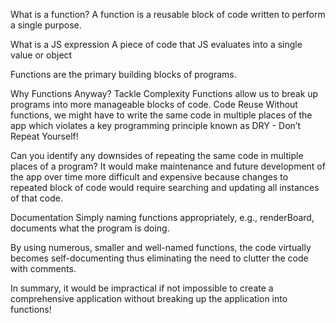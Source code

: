 What is a function?
A function is a reusable block of code written to perform a single purpose.

What is a JS expression
A piece of code that JS evaluates into a single value or object

Functions are the primary building blocks of programs.

Why Functions Anyway?
Tackle Complexity
    Functions allow us to break up programs into more manageable blocks of code.
Code Reuse
    Without functions, we might have to write the same code in multiple places of the app which violates a key programming principle known as DRY - Don’t Repeat Yourself!

Can you identify any downsides of repeating the same code in multiple places of a program?
    It would make maintenance and future development of the app over time more difficult and expensive because changes to repeated block of code would require searching and updating all instances of that code.

Documentation
Simply naming functions appropriately, e.g., renderBoard, documents what the program is doing.

By using numerous, smaller and well-named functions, the code virtually becomes self-documenting thus eliminating the need to clutter the code with comments.

In summary, it would be impractical if not impossible to create a comprehensive application without breaking up the application into functions!

